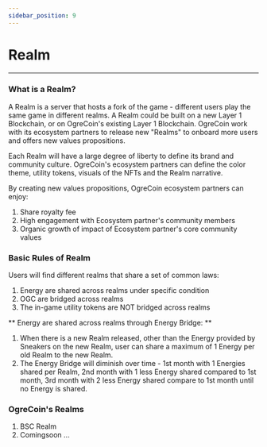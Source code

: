 ```yaml
---
sidebar_position: 9
---
```


# Realm

***

### What is a Realm?

A Realm is a server that hosts a fork of the game - different users play the same game in different realms. A Realm could be built on a new Layer 1 Blockchain, or on OgreCoin's existing Layer 1 Blockchain. OgreCoin work with its ecosystem partners to release new "Realms" to onboard more users and offers new values propositions.

Each Realm will have a large degree of liberty to define its brand and community culture. OgreCoin's ecosystem partners can define the color theme, utility tokens, visuals of the NFTs and the Realm narrative.

By creating new values propositions, OgreCoin ecosystem partners can enjoy:

1. Share royalty fee
2. High engagement with Ecosystem partner's community members
3. Organic growth of impact of Ecosystem partner's core community values

### Basic Rules of Realm

Users will find different realms that share a set of common laws:  

1. Energy are shared across realms under specific condition
2. OGC are bridged across realms
3. The in-game utility tokens are NOT bridged across realms

** Energy are shared across realms through Energy Bridge: **

1. When there is a new Realm released, other than the Energy provided by Sneakers on the new Realm, user can share a maximum of 1 Energy per old Realm to the new Realm. 
2. The Energy Bridge will diminish over time - 1st month with 1 Energies shared per Realm, 2nd month with 1 less Energy shared compared to 1st month, 3rd month with 2 less Energy shared compare to 1st month until no Energy is shared.

### OgreCoin's Realms

1. BSC Realm
2. Comingsoon ...
